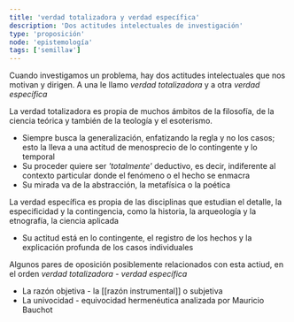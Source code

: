 ```yaml
---
title: 'verdad totalizadora y verdad específica'
description: 'Dos actitudes intelectuales de investigación'
type: 'proposición'
node: 'epistemología'
tags: ['semilla❦']
---
```


Cuando investigamos un problema, hay dos actitudes intelectuales que nos motivan y dirigen. A una le llamo *verdad totalizadora* y a otra *verdad específica*

La verdad totalizadora es propia de muchos ámbitos de la filosofía, de la ciencia teórica y también de la teología y el esoterismo.

- Siempre busca la generalización, enfatizando la regla y no los casos; esto la lleva a una actitud de menosprecio de lo contingente y lo temporal
- Su proceder quiere ser *'totalmente'* deductivo, es decir, indiferente al contexto particular donde el fenómeno o el hecho se enmacra
- Su mirada va de la abstracción, la metafísica o la poética

La verdad específica es propia de las disciplinas que estudian el detalle, la especificidad y la contingencia, como la historia, la arqueología y la etnografía, la ciencia aplicada

- Su actitud está en lo contingente, el registro de los hechos y la explicación profunda de los casos individuales

Algunos pares de oposición posiblemente relacionados con esta actiud, en el orden *verdad totalizadora* - *verdad específica*

- La razón objetiva - la [[razón instrumental]] o subjetiva
- La univocidad - equivocidad hermenéutica analizada por Mauricio Bauchot
